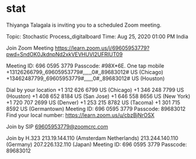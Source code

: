 # stat

Thiyanga Talagala is inviting you to a scheduled Zoom meeting.

Topic: Stochastic Process_digitalboard
Time: Aug 25, 2020 01:00 PM India

Join Zoom Meeting
https://learn.zoom.us/j/69605953779?pwd=SndOK0JkdnpNd2xkVEVHUVI2UFRIUT09

Meeting ID: 696 0595 3779
Passcode: #98X*6E.
One tap mobile
+13126266799,,69605953779#,,,,,,0#,,89683012# US (Chicago)
+13462487799,,69605953779#,,,,,,0#,,89683012# US (Houston)

Dial by your location
        +1 312 626 6799 US (Chicago)
        +1 346 248 7799 US (Houston)
        +1 408 652 8184 US (San Jose)
        +1 646 558 8656 US (New York)
        +1 720 707 2699 US (Denver)
        +1 253 215 8782 US (Tacoma)
        +1 301 715 8592 US (Germantown)
Meeting ID: 696 0595 3779
Passcode: 89683012
Find your local number: https://learn.zoom.us/u/cbzBjNrOSX

Join by SIP
69605953779@zoomcrc.com

Join by H.323
213.19.144.110 (Amsterdam Netherlands)
213.244.140.110 (Germany)
207.226.132.110 (Japan)
Meeting ID: 696 0595 3779
Passcode: 89683012

